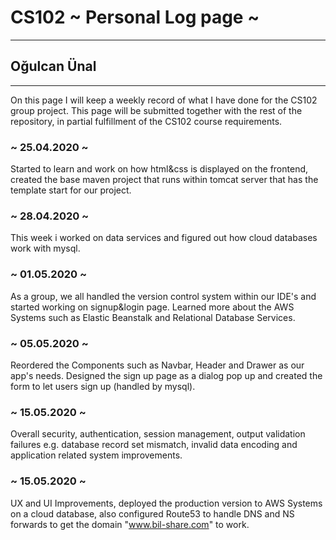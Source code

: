 # CS102 ~ Personal Log page ~
****
## Oğulcan Ünal
****

On this page I will keep a weekly record of what I have done for the CS102 group project. This page will be submitted together with the rest of the repository, in partial fulfillment of the CS102 course requirements.

### ~ 25.04.2020 ~
Started to learn and work on how html&css is displayed on the frontend, created the base maven project that runs within tomcat server that has the template start for our project.

### ~ 28.04.2020 ~
This week i worked on data services and figured out how cloud databases work with mysql.

### ~ 01.05.2020 ~
As a group, we all handled the version control system within our IDE's and started working on signup&login page. Learned more about the AWS Systems such as Elastic Beanstalk and Relational Database Services.

### ~ 05.05.2020 ~
Reordered the Components such as Navbar, Header and Drawer as our app's needs. Designed the sign up page as a dialog pop up and created the form to let users sign up (handled by mysql).

### ~ 15.05.2020 ~
Overall security, authentication, session management, output validation failures e.g. database record set mismatch, invalid data encoding and application related system improvements.

### ~ 15.05.2020 ~
UX and UI Improvements, deployed the production version to AWS Systems on a cloud database, also configured Route53 to handle DNS and NS forwards to get the domain "www.bil-share.com" to work.
